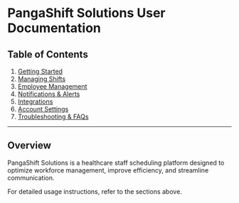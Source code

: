 # PangaShift Solutions User Documentation

## Table of Contents

1. [Getting Started](user-guide/getting-started.md)
2. [Managing Shifts](user-guide/managing-shifts.md)
3. [Employee Management](user-guide/employee-management.md)
4. [Notifications & Alerts](user-guide/notifications.md)
5. [Integrations](user-guide/integrations.md)
6. [Account Settings](user-guide/account-settings.md)
7. [Troubleshooting & FAQs](user-guide/faq.md)

---

## Overview

PangaShift Solutions is a healthcare staff scheduling platform designed to optimize workforce management, improve efficiency, and streamline communication.

For detailed usage instructions, refer to the sections above.
